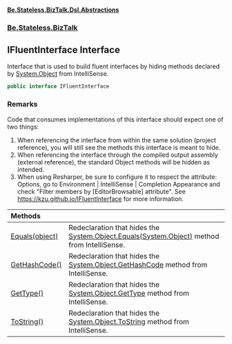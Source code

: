 #### [Be.Stateless.BizTalk.Dsl.Abstractions](README.md 'README')
### [Be.Stateless.BizTalk](Be.Stateless.BizTalk.md 'Be.Stateless.BizTalk')

## IFluentInterface Interface

Interface that is used to build fluent interfaces by hiding methods declared by [System.Object](https://docs.microsoft.com/en-us/dotnet/api/System.Object 'System.Object') from IntelliSense.

```csharp
public interface IFluentInterface
```

### Remarks
Code that consumes implementations of this interface should expect one of two things:
1. When referencing the interface from within the same solution (project reference), you will still see the methods this interface is meant to hide.
2. When referencing the interface through the compiled output assembly (external reference), the standard Object methods will be hidden as intended.
3. When using Resharper, be sure to configure it to respect the attribute: Options, go to Environment | IntelliSense | Completion Appearance and check "Filter members by [EditorBrowsable] attribute".
See https://kzu.github.io/IFluentInterface for more information.

| Methods | |
| :--- | :--- |
| [Equals(object)](IFluentInterface.Equals(object).md 'Be.Stateless.BizTalk.IFluentInterface.Equals(object)') | Redeclaration that hides the [System.Object.Equals(System.Object)](https://docs.microsoft.com/en-us/dotnet/api/System.Object.Equals#System_Object_Equals_System_Object_ 'System.Object.Equals(System.Object)') method from IntelliSense. |
| [GetHashCode()](IFluentInterface.GetHashCode().md 'Be.Stateless.BizTalk.IFluentInterface.GetHashCode()') | Redeclaration that hides the [System.Object.GetHashCode](https://docs.microsoft.com/en-us/dotnet/api/System.Object.GetHashCode 'System.Object.GetHashCode') method from IntelliSense. |
| [GetType()](IFluentInterface.GetType().md 'Be.Stateless.BizTalk.IFluentInterface.GetType()') | Redeclaration that hides the [System.Object.GetType](https://docs.microsoft.com/en-us/dotnet/api/System.Object.GetType 'System.Object.GetType') method from IntelliSense. |
| [ToString()](IFluentInterface.ToString().md 'Be.Stateless.BizTalk.IFluentInterface.ToString()') | Redeclaration that hides the [System.Object.ToString](https://docs.microsoft.com/en-us/dotnet/api/System.Object.ToString 'System.Object.ToString') method from IntelliSense. |
